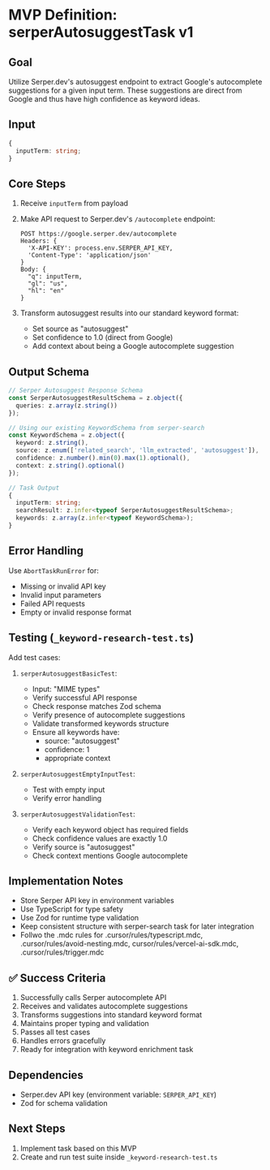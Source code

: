 # MVP Definition: serperAutosuggestTask v1

## Goal

Utilize Serper.dev's autosuggest endpoint to extract Google's autocomplete suggestions for a given input term. These suggestions are direct from Google and thus have high confidence as keyword ideas.

## Input

```typescript
{
  inputTerm: string;
}
```

## Core Steps

1. Receive `inputTerm` from payload
2. Make API request to Serper.dev's `/autocomplete` endpoint:

   ```
   POST https://google.serper.dev/autocomplete
   Headers: {
     'X-API-KEY': process.env.SERPER_API_KEY,
     'Content-Type': 'application/json'
   }
   Body: {
     "q": inputTerm,
     "gl": "us",
     "hl": "en"
   }
   ```

3. Transform autosuggest results into our standard keyword format:
   - Set source as "autosuggest"
   - Set confidence to 1.0 (direct from Google)
   - Add context about being a Google autocomplete suggestion

## Output Schema

```typescript
// Serper Autosuggest Response Schema
const SerperAutosuggestResultSchema = z.object({
  queries: z.array(z.string())
});

// Using our existing KeywordSchema from serper-search
const KeywordSchema = z.object({
  keyword: z.string(),
  source: z.enum(['related_search', 'llm_extracted', 'autosuggest']),
  confidence: z.number().min(0).max(1).optional(),
  context: z.string().optional()
});

// Task Output
{
  inputTerm: string;
  searchResult: z.infer<typeof SerperAutosuggestResultSchema>;
  keywords: z.array(z.infer<typeof KeywordSchema>);
}
```

## Error Handling

Use `AbortTaskRunError` for:

- Missing or invalid API key
- Invalid input parameters
- Failed API requests
- Empty or invalid response format

## Testing (`_keyword-research-test.ts`)

Add test cases:

1. `serperAutosuggestBasicTest`:
   - Input: "MIME types"
   - Verify successful API response
   - Check response matches Zod schema
   - Verify presence of autocomplete suggestions
   - Validate transformed keywords structure
   - Ensure all keywords have:
     - source: "autosuggest"
     - confidence: 1
     - appropriate context

2. `serperAutosuggestEmptyInputTest`:
   - Test with empty input
   - Verify error handling

3. `serperAutosuggestValidationTest`:
   - Verify each keyword object has required fields
   - Check confidence values are exactly 1.0
   - Verify source is "autosuggest"
   - Check context mentions Google autocomplete

## Implementation Notes

- Store Serper API key in environment variables
- Use TypeScript for type safety
- Use Zod for runtime type validation
- Keep consistent structure with serper-search task for later integration
- Follwo the .mdc rules for .cursor/rules/typescript.mdc, .cursor/rules/avoid-nesting.mdc, cursor/rules/vercel-ai-sdk.mdc, .cursor/rules/trigger.mdc

## ✅ Success Criteria

1. Successfully calls Serper autocomplete API
2. Receives and validates autocomplete suggestions
3. Transforms suggestions into standard keyword format
4. Maintains proper typing and validation
5. Passes all test cases
6. Handles errors gracefully
7. Ready for integration with keyword enrichment task

## Dependencies

- Serper.dev API key (environment variable: `SERPER_API_KEY`)
- Zod for schema validation

## Next Steps

1. Implement task based on this MVP
2. Create and run test suite inside `_keyword-research-test.ts`
